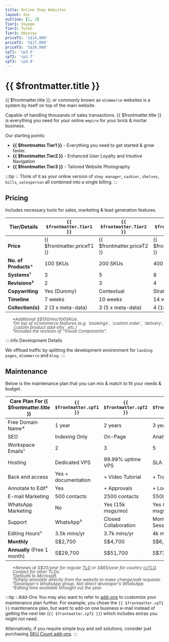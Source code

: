 ```yaml
---
title: Online Shop Websites
layout: doc
outline: [1, 3]
Tier1: Voyage
Tier2: Turbo
Tier3: Odyssey
priceT1: 'S$14,000'
priceT2: 'S$17,000'
priceT3: 'S$20,000'
cpT1: 'cp3.5'
cpT2: 'cp3.7'
cpT3: 'cp4.0'
---
```


# {{ $frontmatter.title }}

{{ $frontmatter.title }}; or commonly known as `eCommerce` websites is a system by itself on top of the main website.

Capable of handling thousands of sales transactions. {{ $frontmatter.title }} is everything you need for your online `empire` for your brick & mortar business.

Our starting points:

- **{{ $frontmatter.Tier1 }}** - Everything you need to get started & grow faster.
- **{{ $frontmatter.Tier2 }}** - Enhanced User Loyalty and Intuitive Navigation
- **{{ $frontmatter.Tier3 }}** - Tailored Website Photography

:::tip 💡 
Think of it as your online version of `shop manager`, `cashier`, `shelves`, `bills`, `salesperson` all combined into a single billing.
:::

<!-- package details -->
## Pricing

Includes necessary tools for sales, marketing & lead generation features.

| Tier/Details          | `{{ $frontmatter.Tier1 }}` | `{{ $frontmatter.Tier2 }}` | `{{ $frontmatter.Tier3 }}` |
|-----------------------|----------------------------|----------------------------|----------------------------|
| **Price**             | {{ $frontmatter.priceT1 }} | {{ $frontmatter.priceT2 }} | {{ $frontmatter.priceT3 }} |
| **No. of Products***  | 100 SKUs                   | 200 SKUs                   | 400 SKUs                   |
| **Systems¹**          | 3                          | 5                          | 8                          |
| **Revisions²**        | 2                          | 3                          | 4                          |
| **Copywriting**       | Yes (Dummy)                | Contextual                 | Strategized                |
| **Timeline**          | 7 weeks                    | 10 weeks                   | 14 weeks                   |
| **Collection(s)**     | 2 (3 x meta-data)          | 3 (5 x meta-data)          | 4 (10 x meta-data)         |

<ul style="color: inherit; font-size: 0.85rem; line-height: 0.8rem; list-style-type: none; opacity: 0.8">
  <li><i>*Additional S$150/mo/100SKUs.</i></li>
  <li><i>¹On top of eCommerce features (e.g. `bookings`, `custom order`, `delivery`, `custom product add-ons`, etc.)</i></li>
  <li><i>²Includes the revision of "Visual Components".</i></li>
</ul>

::: info Development Details

We offload traffic by splitting the development environment for `landing pages`, `eCommerce` and `blog`.
:::
<!-- End of tier one package detail -->

## Maintenance

Below is the maintenance plan that you can mix & match to fit your needs & budget.

| **Care Plan For {{ $frontmatter.title }}** | `{{ $frontmatter.cpT1 }}` | `{{ $frontmatter.cpT2 }}` | `{{ $frontmatter.cpT3 }}` |
|------------------------------------|---------------------------|---------------------------|---------------------------|
| Free Domain Name*                  | 1 year                    | 2 years                   | 3 years                   |
| SEO                                | Indexing Only             | On-Page                   | Analytics Reports         |
| Workspace Emails¹                  | 2                         | 3                         | 5                         |
| Hosting                            | Dedicated VPS             | 99.99% uptime VPS         | SLA Agreement             |
| Back end access                    | Yes + documentation       | + Video Tutorial          | + Training                |
| Annotate to Edit²                  | Yes                       | + Approvals               | + Log Access              |
| E-mail Marketing                   | 500 contacts              | 2500 contacts             | 5500 contacts             |
| WhatsApp Marketing                 | No                        | Yes (15k msgs/mo)         | Yes (45k msgs/mo)         |
| Support                            | WhatsApp³                 | Closed Collaboration      | Monthly Huddle Session    |
| Editing Hoursⁿ                           | 3.5k mins/yr| 3.7k mins/yr | 4k mins/yr         |
| **Monthly**                        | S$2,700                   | S$4,700                   | S$6,700                   |
| **Annually** (Free 1 month)        | S$29,700                  | S$51,700                  | S$73,700                  |

<ul style="color: inherit; font-size: 0.85rem; line-height: 0.8rem; list-style-type: none; opacity: 0.8">
    <li><i>*Renews at S$25/year for regular <a href="/introduction/glossaries/#tld">TLD</a> or S$65/year for country <a href="/introduction/glossaries/#tld">ccTLD</a>. Contact for other TLDs.</i></li>
    <li><i>¹Defaults to Microsoft.</i></li>
    <li><i>²Simply annotate directly from the website to make change/edit requests.</i></li>
    <li><i>³Developer's WhatsApp group. Not direct developer's WhatsApp.</i></li>
    <li><i>ⁿEditing time available throught out the year.</i></li>
</ul>

:::tip 💡Add-Ons
You may also want to refer to [add-ons](#) to customize your maintenance plan further. For example, you chose the `{{ $frontmatter.cpT1 }}` maintenance plan, but want to add-on one business e-mail instead of getting the next tier (`{{ $frontmatter.cpT2 }}`) which includes extras you might not need.

Alternatively, if you require simple buy and sell solutions, consider just purchasing [SKU Count add-ons](/add-ons/sku-count.html).
:::